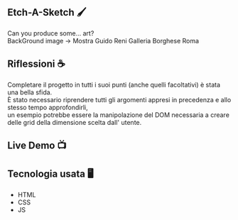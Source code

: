 ## Etch-A-Sketch :paintbrush:
Can you produce some... art?  <br> BackGround image -> Mostra Guido Reni Galleria Borghese Roma

## Riflessioni :coffee:
Completare il progetto in tutti i suoi punti (anche quelli facoltativi) è stata una bella sfida.  <br>
È stato necessario riprendere tutti gli argomenti appresi in precedenza e allo stesso tempo approfondirli, <br>
un esempio potrebbe essere la manipolazione del DOM necessaria a creare delle grid della dimensione scelta dall' utente.

## Live Demo :tv:


## Tecnologia usata :desktop_computer:
- HTML
- CSS
- JS

